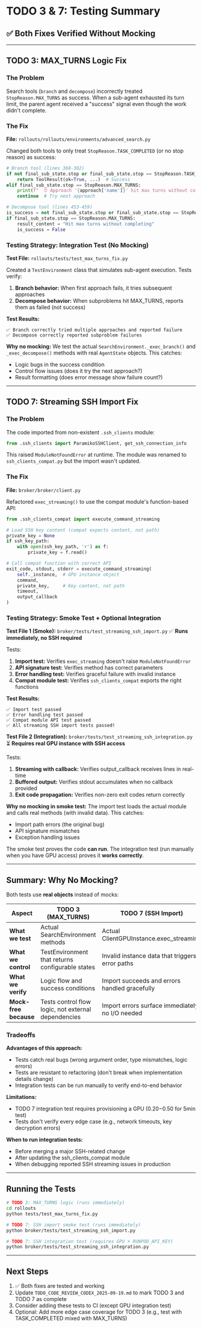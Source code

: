 # TODO 3 & 7: Testing Summary

## ✅ Both Fixes Verified Without Mocking

---

## **TODO 3: MAX_TURNS Logic Fix**

### **The Problem**
Search tools (`branch` and `decompose`) incorrectly treated `StopReason.MAX_TURNS` as success. When a sub-agent exhausted its turn limit, the parent agent received a "success" signal even though the work didn't complete.

### **The Fix**
**File:** `rollouts/rollouts/environments/advanced_search.py`

Changed both tools to only treat `StopReason.TASK_COMPLETED` (or no stop reason) as success:

```python
# Branch tool (lines 368-382)
if not final_sub_state.stop or final_sub_state.stop == StopReason.TASK_COMPLETED:
    return ToolResult(ok=True, ...)  # Success
elif final_sub_state.stop == StopReason.MAX_TURNS:
    print(f"  ⏰ Approach '{approach['name']}' hit max turns without completing")
    continue  # Try next approach

# Decompose tool (lines 453-459)
is_success = not final_sub_state.stop or final_sub_state.stop == StopReason.TASK_COMPLETED
if final_sub_state.stop == StopReason.MAX_TURNS:
    result_content = "Hit max turns without completing"
    is_success = False
```

### **Testing Strategy: Integration Test (No Mocking)**
**Test File:** `rollouts/tests/test_max_turns_fix.py`

Created a `TestEnvironment` class that simulates sub-agent execution. Tests verify:

1. **Branch behavior:** When first approach fails, it tries subsequent approaches
2. **Decompose behavior:** When subproblems hit MAX_TURNS, reports them as failed (not success)

**Test Results:**
```
✅ Branch correctly tried multiple approaches and reported failure
✅ Decompose correctly reported subproblem failures
```

**Why no mocking:** We test the actual `SearchEnvironment._exec_branch()` and `_exec_decompose()` methods with real `AgentState` objects. This catches:
- Logic bugs in the success condition
- Control flow issues (does it try the next approach?)
- Result formatting (does error message show failure count?)

---

## **TODO 7: Streaming SSH Import Fix**

### **The Problem**
The code imported from non-existent `.ssh_clients` module:

```python
from .ssh_clients import ParamikoSSHClient, get_ssh_connection_info
```

This raised `ModuleNotFoundError` at runtime. The module was renamed to `ssh_clients_compat.py` but the import wasn't updated.

### **The Fix**
**File:** `broker/broker/client.py`

Refactored `exec_streaming()` to use the compat module's function-based API:

```python
from .ssh_clients_compat import execute_command_streaming

# Load SSH key content (compat expects content, not path)
private_key = None
if ssh_key_path:
    with open(ssh_key_path, 'r') as f:
        private_key = f.read()

# Call compat function with correct API
exit_code, stdout, stderr = execute_command_streaming(
    self._instance,  # GPU instance object
    command,
    private_key,     # Key content, not path
    timeout,
    output_callback
)
```

### **Testing Strategy: Smoke Test + Optional Integration**

**Test File 1 (Smoke):** `broker/tests/test_streaming_ssh_import.py`
✅ **Runs immediately, no SSH required**

Tests:
1. **Import test:** Verifies `exec_streaming` doesn't raise `ModuleNotFoundError`
2. **API signature test:** Verifies method has correct parameters
3. **Error handling test:** Verifies graceful failure with invalid instance
4. **Compat module test:** Verifies `ssh_clients_compat` exports the right functions

**Test Results:**
```
✅ Import test passed
✅ Error handling test passed
✅ Compat module API test passed
✅ All streaming SSH import tests passed!
```

**Test File 2 (Integration):** `broker/tests/test_streaming_ssh_integration.py`
⏳ **Requires real GPU instance with SSH access**

Tests:
1. **Streaming with callback:** Verifies output_callback receives lines in real-time
2. **Buffered output:** Verifies stdout accumulates when no callback provided
3. **Exit code propagation:** Verifies non-zero exit codes return correctly

**Why no mocking in smoke test:** The import test loads the actual module and calls real methods (with invalid data). This catches:
- Import path errors (the original bug)
- API signature mismatches
- Exception handling issues

The smoke test proves the code **can run**. The integration test (run manually when you have GPU access) proves it **works correctly**.

---

## **Summary: Why No Mocking?**

Both tests use **real objects** instead of mocks:

| Aspect | TODO 3 (MAX_TURNS) | TODO 7 (SSH Import) |
|--------|-------------------|---------------------|
| **What we test** | Actual SearchEnvironment methods | Actual ClientGPUInstance.exec_streaming |
| **What we control** | TestEnvironment that returns configurable states | Invalid instance data that triggers error paths |
| **What we verify** | Logic flow and success conditions | Import succeeds and errors handled gracefully |
| **Mock-free because** | Tests control flow logic, not external dependencies | Import errors surface immediately, no I/O needed |

### **Tradeoffs**

**Advantages of this approach:**
- Tests catch real bugs (wrong argument order, type mismatches, logic errors)
- Tests are resistant to refactoring (don't break when implementation details change)
- Integration tests can be run manually to verify end-to-end behavior

**Limitations:**
- TODO 7 integration test requires provisioning a GPU ($0.20-$0.50 for 5min test)
- Tests don't verify every edge case (e.g., network timeouts, key decryption errors)

**When to run integration tests:**
- Before merging a major SSH-related change
- After updating the ssh_clients_compat module
- When debugging reported SSH streaming issues in production

---

## **Running the Tests**

```bash
# TODO 3: MAX_TURNS logic (runs immediately)
cd rollouts
python tests/test_max_turns_fix.py

# TODO 7: SSH import smoke test (runs immediately)
python broker/tests/test_streaming_ssh_import.py

# TODO 7: SSH integration test (requires GPU + RUNPOD_API_KEY)
python broker/tests/test_streaming_ssh_integration.py
```

---

## **Next Steps**

1. ✅ Both fixes are tested and working
2. Update `TODO_CODE_REVIEW_CODEX_2025-09-19.md` to mark TODO 3 and TODO 7 as complete
3. Consider adding these tests to CI (except GPU integration test)
4. Optional: Add more edge case coverage for TODO 3 (e.g., test with TASK_COMPLETED mixed with MAX_TURNS)